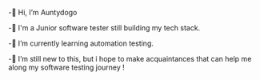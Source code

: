 -👋 Hi, I’m Auntydogo

-👀 I'm a Junior software tester still building my tech stack.

-🌱 I’m currently learning automation testing.

-💞️ I’m still new to this, but i hope to make acquaintances that can help me along my software testing journey !

<!---
auntydogo/auntydogo is a ✨ special ✨ repository because its `README.md` (this file) appears on your GitHub profile.
You can click the Preview link to take a look at your changes.
--->
